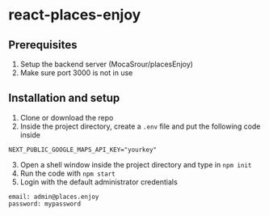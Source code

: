 # react-places-enjoy

## Prerequisites
1. Setup the backend server (MocaSrour/placesEnjoy)
2. Make sure port 3000 is not in use

## Installation and setup
1. Clone or download the repo
2. Inside the project directory, create a `.env` file and put the following code inside
```
NEXT_PUBLIC_GOOGLE_MAPS_API_KEY="yourkey"
```
3. Open a shell window inside the project directory and type in `npm init`
4. Run the code with `npm start`
5. Login with the default administrator credentials
```
email: admin@places.enjoy
password: mypassword
```
